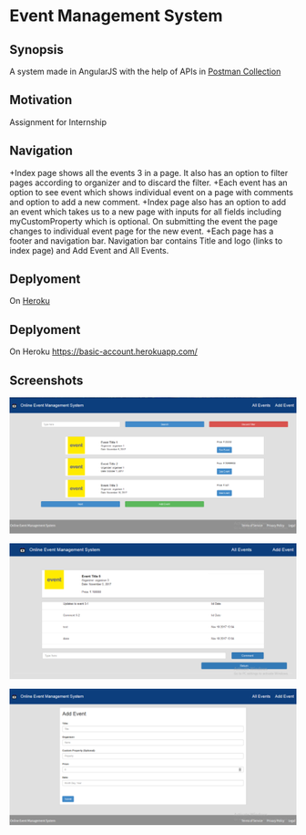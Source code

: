 # Event Management System

## Synopsis
A system made in AngularJS with the help of APIs in [Postman Collection](https://www.getpostman.com/collections/765a863c27af1960eba8)

## Motivation

Assignment for Internship

## Navigation
+Index page shows all the events 3 in a page. It also has an option to filter pages according to organizer and to discard the filter.
+Each event has an option to see event which shows individual event on a page with comments and option to add a new comment.
+Index page also has an option to add an event which takes us to a new page with inputs for all fields including myCustomProperty which is optional. On submitting the event the page changes to individual event page for the new event.
+Each page has a footer and navigation bar. Navigation bar contains Title and logo (links to index page) and Add Event and All Events.

## Deplyoment
On [Heroku](https://basic-account.herokuapp.com/)

## Deplyoment
On Heroku https://basic-account.herokuapp.com/

## Screenshots

![Index Page](screenshots/index.png "All events 3 in a Page")

![Event Page](screenshots/event.png "Individual Event with comments")

![Add Page](screenshots/post.png "Add Event")
